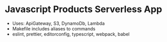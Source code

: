 # Javascript Products Serverless App

- Uses: ApiGateway, S3, DynamoDb, Lambda
- Makefile includes aliases to commands
- eslint, prettier, editorconfig, typescript, webpack, babel